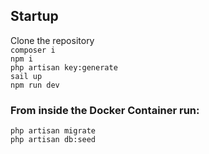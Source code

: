 ## Startup  
Clone the repository  
`composer i`  
`npm i`  
`php artisan key:generate`  
`sail up`  
`npm run dev`  

### From inside the Docker Container run:  
`php artisan migrate`  
`php artisan db:seed`  

